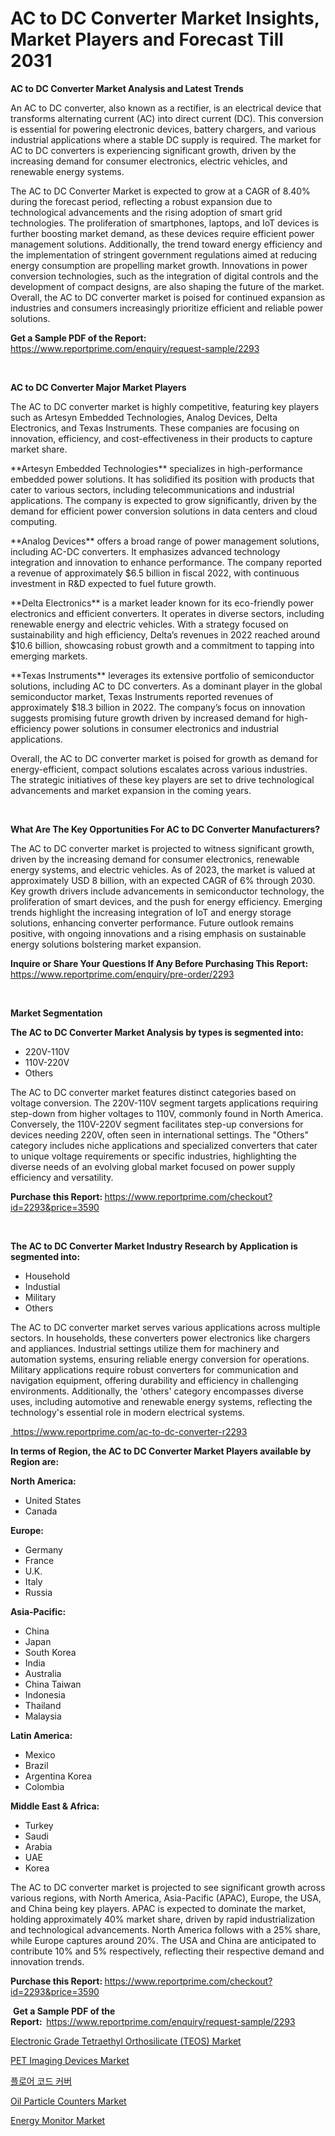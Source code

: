 <p><h1>AC to DC Converter Market Insights, Market Players and Forecast Till 2031</h1></p><p><strong>AC to DC Converter Market Analysis and Latest Trends</strong></p>
<p><p>An AC to DC converter, also known as a rectifier, is an electrical device that transforms alternating current (AC) into direct current (DC). This conversion is essential for powering electronic devices, battery chargers, and various industrial applications where a stable DC supply is required. The market for AC to DC converters is experiencing significant growth, driven by the increasing demand for consumer electronics, electric vehicles, and renewable energy systems.</p><p>The AC to DC Converter Market is expected to grow at a CAGR of 8.40% during the forecast period, reflecting a robust expansion due to technological advancements and the rising adoption of smart grid technologies. The proliferation of smartphones, laptops, and IoT devices is further boosting market demand, as these devices require efficient power management solutions. Additionally, the trend toward energy efficiency and the implementation of stringent government regulations aimed at reducing energy consumption are propelling market growth. Innovations in power conversion technologies, such as the integration of digital controls and the development of compact designs, are also shaping the future of the market. Overall, the AC to DC converter market is poised for continued expansion as industries and consumers increasingly prioritize efficient and reliable power solutions.</p></p>
<p><strong>Get a Sample PDF of the Report:&nbsp;</strong> <a href="https://www.reportprime.com/enquiry/request-sample/2293">https://www.reportprime.com/enquiry/request-sample/2293</a></p>
<p>&nbsp;</p>
<p><strong>AC to DC Converter Major Market Players</strong></p>
<p><p>The AC to DC converter market is highly competitive, featuring key players such as Artesyn Embedded Technologies, Analog Devices, Delta Electronics, and Texas Instruments. These companies are focusing on innovation, efficiency, and cost-effectiveness in their products to capture market share.</p><p>**Artesyn Embedded Technologies** specializes in high-performance embedded power solutions. It has solidified its position with products that cater to various sectors, including telecommunications and industrial applications. The company is expected to grow significantly, driven by the demand for efficient power conversion solutions in data centers and cloud computing.</p><p>**Analog Devices** offers a broad range of power management solutions, including AC-DC converters. It emphasizes advanced technology integration and innovation to enhance performance. The company reported a revenue of approximately $6.5 billion in fiscal 2022, with continuous investment in R&D expected to fuel future growth.</p><p>**Delta Electronics** is a market leader known for its eco-friendly power electronics and efficient converters. It operates in diverse sectors, including renewable energy and electric vehicles. With a strategy focused on sustainability and high efficiency, Delta’s revenues in 2022 reached around $10.6 billion, showcasing robust growth and a commitment to tapping into emerging markets.</p><p>**Texas Instruments** leverages its extensive portfolio of semiconductor solutions, including AC to DC converters. As a dominant player in the global semiconductor market, Texas Instruments reported revenues of approximately $18.3 billion in 2022. The company’s focus on innovation suggests promising future growth driven by increased demand for high-efficiency power solutions in consumer electronics and industrial applications.</p><p>Overall, the AC to DC converter market is poised for growth as demand for energy-efficient, compact solutions escalates across various industries. The strategic initiatives of these key players are set to drive technological advancements and market expansion in the coming years.</p></p>
<p>&nbsp;</p>
<p><strong>What Are The Key Opportunities For AC to DC Converter Manufacturers?</strong></p>
<p><p>The AC to DC converter market is projected to witness significant growth, driven by the increasing demand for consumer electronics, renewable energy systems, and electric vehicles. As of 2023, the market is valued at approximately USD 8 billion, with an expected CAGR of 6% through 2030. Key growth drivers include advancements in semiconductor technology, the proliferation of smart devices, and the push for energy efficiency. Emerging trends highlight the increasing integration of IoT and energy storage solutions, enhancing converter performance. Future outlook remains positive, with ongoing innovations and a rising emphasis on sustainable energy solutions bolstering market expansion.</p></p>
<p><strong>Inquire or Share Your Questions If Any Before Purchasing This Report:</strong> <a href="https://www.reportprime.com/enquiry/pre-order/2293">https://www.reportprime.com/enquiry/pre-order/2293</a></p>
<p>&nbsp;</p>
<p><strong>Market Segmentation</strong></p>
<p><strong>The AC to DC Converter Market Analysis by types is segmented into:</strong></p>
<p><ul><li>220V-110V</li><li>110V-220V</li><li>Others</li></ul></p>
<p><p>The AC to DC converter market features distinct categories based on voltage conversion. The 220V-110V segment targets applications requiring step-down from higher voltages to 110V, commonly found in North America. Conversely, the 110V-220V segment facilitates step-up conversions for devices needing 220V, often seen in international settings. The "Others" category includes niche applications and specialized converters that cater to unique voltage requirements or specific industries, highlighting the diverse needs of an evolving global market focused on power supply efficiency and versatility.</p></p>
<p><strong>Purchase this Report:&nbsp;</strong><a href="https://www.reportprime.com/checkout?id=2293&price=3590">https://www.reportprime.com/checkout?id=2293&price=3590</a></p>
<p>&nbsp;</p>
<p><strong>The AC to DC Converter Market Industry Research by Application is segmented into:</strong></p>
<p><ul><li>Household</li><li>Industial</li><li>Military</li><li>Others</li></ul></p>
<p><p>The AC to DC converter market serves various applications across multiple sectors. In households, these converters power electronics like chargers and appliances. Industrial settings utilize them for machinery and automation systems, ensuring reliable energy conversion for operations. Military applications require robust converters for communication and navigation equipment, offering durability and efficiency in challenging environments. Additionally, the 'others' category encompasses diverse uses, including automotive and renewable energy systems, reflecting the technology's essential role in modern electrical systems.</p></p>
<p><a href="https://www.reportprime.com/ac-to-dc-converter-r2293">&nbsp;https://www.reportprime.com/ac-to-dc-converter-r2293</a></p>
<p><strong>In terms of Region, the AC to DC Converter Market Players available by Region are:</strong></p>
<p>
    <p> <strong> North America: </strong>
        <ul>
            <li>United States</li>
            <li>Canada</li>
        </ul>
        </p> 
    <p> <strong> Europe: </strong>
        <ul>
            <li>Germany</li>
            <li>France</li>
            <li>U.K.</li>
            <li>Italy</li>
            <li>Russia</li>
        </ul>
        </p> 
    <p> <strong> Asia-Pacific: </strong>
        <ul>
            <li>China</li>
            <li>Japan</li>
            <li>South Korea</li>
            <li>India</li>
            <li>Australia</li>
            <li>China Taiwan</li>
            <li>Indonesia</li>
            <li>Thailand</li>
            <li>Malaysia</li>
        </ul>
        </p> 
    <p> <strong> Latin America: </strong>
        <ul>
            <li>Mexico</li>
            <li>Brazil</li>
            <li>Argentina Korea</li>
            <li>Colombia</li>
        </ul>
        </p> 
    <p> <strong> Middle East & Africa: </strong>
        <ul>
            <li>Turkey</li>
            <li>Saudi</li>
            <li>Arabia</li>
            <li>UAE</li>
            <li>Korea</li>
        </ul>
    </p>
    </p>
<p><p>The AC to DC converter market is projected to see significant growth across various regions, with North America, Asia-Pacific (APAC), Europe, the USA, and China being key players. APAC is expected to dominate the market, holding approximately 40% market share, driven by rapid industrialization and technological advancements. North America follows with a 25% share, while Europe captures around 20%. The USA and China are anticipated to contribute 10% and 5% respectively, reflecting their respective demand and innovation trends.</p></p>
<p><strong>Purchase this Report: </strong><a href="https://www.reportprime.com/checkout?id=2293&price=3590">https://www.reportprime.com/checkout?id=2293&price=3590</a></p>
<p>&nbsp;<strong>Get a Sample PDF of the Report:&nbsp;&nbsp;</strong><a href="https://www.reportprime.com/enquiry/request-sample/2293">https://www.reportprime.com/enquiry/request-sample/2293</a></p>
<p><strong></strong></p>
<p><p><a href="https://issuu.com/reportprime-2/docs/electronic-grade-tetraethyl-orthosi_ef3819771d765b">Electronic Grade Tetraethyl Orthosilicate (TEOS) Market</a></p><p><a href="https://medium.com/@alexander.bell98078/global-pet-imaging-devices-market-exploring-market-share-market-trends-and-future-growth-abe258e7af92">PET Imaging Devices Market</a></p><p><a href="https://medium.com/@scothall80/%EA%B8%80%EB%A1%9C%EB%B2%8C-%EB%B0%94%EB%8B%A5-%EC%BD%94%EB%93%9C-%EC%BB%A4%EB%B2%84-%EC%8B%9C%EC%9E%A5-%EC%A0%9C%ED%92%88-%EC%9C%A0%ED%98%95%EB%B3%84-%EC%9D%91%EC%9A%A9-%EB%B6%84%EC%95%BC%EB%B3%84-%EC%A7%80%EC%97%AD%EB%B3%84-%EB%B0%8F-%EA%B8%B0%EC%97%85%EB%B3%84-%EC%82%B0%EC%97%85-%EC%84%B8%EB%B6%84%ED%99%94-%EC%A0%84%EB%A7%9D-%EC%8B%9C%EC%9E%A5-%ED%8F%89%EA%B0%80-%EA%B2%BD%EC%9F%81-%EC%8B%9C%EB%82%98%EB%A6%AC%EC%98%A4-%EB%8F%99%ED%96%A5-%EB%B0%8F-%EC%98%88%EC%B8%A1-2024-2031-0fb025514b0f?postPublishedType=initial">플로어 코드 커버</a></p><p><a href="https://www.linkedin.com/pulse/oil-particle-counters-industry-insights-report-analyzing-market-iw3tf?trackingId=lRiMqTsVQEOf3WTyzALbqQ%3D%3D">Oil Particle Counters Market</a></p><p><a href="https://www.linkedin.com/pulse/deep-dive-energy-monitor-market-itstrends-segmentation-competitive-zofvf?trackingId=PrT68l6lRYielaJnKmLi3g%3D%3D">Energy Monitor Market</a></p></p>